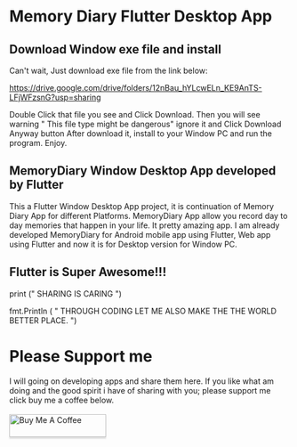 # Memory Diary Flutter Desktop App

## Download Window exe file and install 
Can't wait, Just download exe file from the link below:

https://drive.google.com/drive/folders/12nBau_hYLcwELn_KE9AnTS-LFjWFzsnG?usp=sharing

Double Click that file you see and Click Download.
Then you will see warning " This file type might be dangerous" ignore it and Click Download Anyway button
After download it,  install to your Window PC and run the program.
Enjoy.


## MemoryDiary Window Desktop App developed by Flutter
This a Flutter Window Desktop App project, it is continuation of Memory Diary App for different Platforms. 
MemoryDiary App allow you record day to day memories that happen in your life. It pretty amazing app.
I am already developed MemoryDiary for Android mobile app using Flutter, Web app using Flutter and now it is for Desktop version for Window PC.

## Flutter is Super Awesome!!!

print (" SHARING IS CARING ")

fmt.Println ( " THROUGH CODING LET ME ALSO MAKE THE THE WORLD BETTER PLACE. ")

# Please Support me
I will going on developing apps and share them here. If you like what am doing and the good spirit i have of sharing with you; please support me click buy me a coffee below.  
<br />
<a href="https://www.buymeacoffee.com/johnnylyimo" target="_blank"><img src="https://www.buymeacoffee.com/assets/img/custom_images/orange_img.png" alt="Buy Me A Coffee" style="height: 41px !important;width: 174px !important;box-shadow: 0px 3px 2px 0px rgba(190, 190, 190, 0.5) !important;-webkit-box-shadow: 0px 3px 2px 0px rgba(190, 190, 190, 0.5) !important;" ></a>


